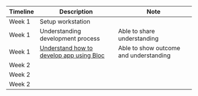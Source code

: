 |Timeline|Description|Note|
|-|-|-|
|Week 1|Setup workstation||
|Week 1|Understanding development process|Able to share understanding|
|Week 1|[Understand how to develop app using Bloc](https://www.youtube.com/watch?v=s5xAsYEK3sU&list=PLjPfp4Ph3gBoJr8cdctRUc4qBBy8eU6yc)|Able to show outcome and understanding|
|Week 2||
|Week 2||
|Week 2||
